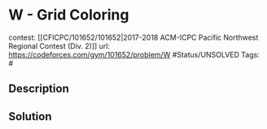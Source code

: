 # W - Grid Coloring

contest: [[CFICPC/101652/101652|2017-2018 ACM-ICPC Pacific Northwest Regional Contest (Div. 2)]]
url: https://codeforces.com/gym/101652/problem/W
#Status/UNSOLVED
Tags: #

## Description

## Solution

